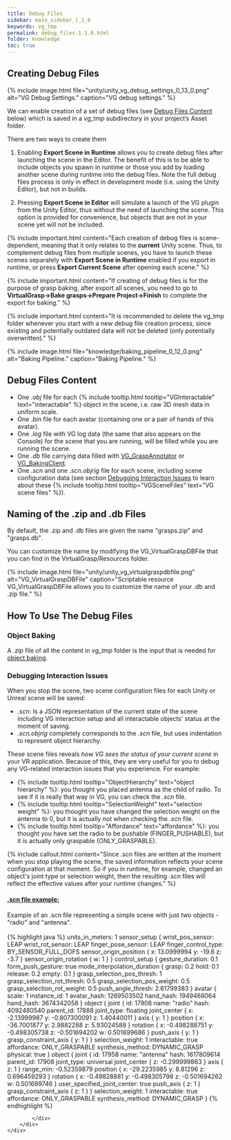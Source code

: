 ```yaml
---
title: Debug Files
sidebar: main_sidebar_1_1_0
keywords: vg_tmp
permalink: debug_files.1.1.0.html
folder: knowledge
toc: true
---
```


## Creating Debug Files
{% include image.html file="unity/unity_vg_debug_settings_0_13_0.png" alt="VG Debug Settings." caption="VG debug settings." %}

We can enable creation of a set of debug files (see [Debug Files Content](#debug-files-content) below) which is saved in a *vg_tmp* subdirectory in your project’s Asset folder. 

There are two ways to create them

1. Enabling **Export Scene in Runtime** allows you to create debug files after launching the scene in the Editor. The benefit of this is to be able to include objects you spawn in runtime or those you add by loading another scene during runtime into the debug files. Note the full debug files process is only in effect in development mode (i.e. using the Unity Editor), but not in builds.

2. Pressing **Export Scene in Editor** will simulate a launch of the VG plugin from the Unity Editor, thus without the need of launching the scene. This option is provided for convenience, but objects that are not in your scene yet will not be included.

{% include important.html content="Each creation of debug files is scene-dependent, meaning that it only relates to the **current** Unity scene. Thus, to complement debug files from multiple scenes, you have to launch these scenes separately with **Export Scene in Runtime** enabled if you export in runtime, or press **Export Current Scene** after opening each scene." %}

{% include important.html content="If creating of debug files is for the purpose of grasp baking, after export all scenes, you need to go to **VirtualGrasp->Bake grasps->Prepare Project->Finish** to complete the export for baking." %}

{% include important.html content="It is recommended to delete the vg_tmp folder whenever you start with a new debug file creation process, since existing and potentially outdated data will not be deleted (only potentially overwritten)." %}<br>

{% include image.html file="knowledge/baking_pipeline_0_12_0.png" alt="Baking Pipeline." caption="Baking Pipeline." %}

## Debug Files Content

* One *.obj* file for each {% include tooltip.html tooltip="VGInteractable" text="interactable" %} object in the scene, i.e. raw 3D mesh data in uniform scale.
* One *.bin* file for each avatar (containing one or a pair of hands of this avatar).
* One *.log* file with VG log data (the same that also appears on the Console) for the scene that you are running, will be filled while you are running the scene.
* One *.db* file carrying data filled with [VG_GraspAnnotator](unity_component_vggraspannotator.1.1.0.html) or [VG_BakingClient](unity_component_vgbakingclient.1.1.0.html).
* One *.scn* and one *.scn.objrig* file for each scene, including scene configuration data (see section [Debugging Interaction Issues](#debugging-interaction-issues) to learn about these {% include tooltip.html tooltip="VGSceneFiles" text="VG scene files" %}).

## Naming of the .zip and .db Files

By default, the .zip and .db files are given the name "grasps.zip" and "grasps.db".

You can customize the name by modifying the VG_VirtualGraspDBFile that you can find in the VirtualGrasp/Resources folder.

{% include image.html file="unity/unity_vg_virtualgraspdbfile.png" alt="VG_VirtualGraspDBFile" caption="Scriptable resource VG_VirtualGraspDBFile allows you to customize the name of your .db and .zip file." %}

## How To Use The Debug Files

### Object Baking

A *.zip* file of all the content in *vg_tmp* folder is the input that is needed for [object baking](object_baking.1.1.0.html#upload-input).

### Debugging Interaction Issues

When you stop the scene, two scene configuration files for each Unity or Unreal scene will be saved: 
* *.scn*: Is a JSON representation of the current state of the scene including VG interaction setup and all interactable objects' status at the moment of saving. 
* *.scn.objrig* completely corresponds to the *.scn* file, but uses indentation to represent object hierarchy. 

These scene files reveals *how VG sees the status of your current scene* in your VR application. 
Because of this, they are very useful for you to debug any VG-related interaction issues that you experience. 
For example:

* {% include tooltip.html tooltip="ObjectHierarchy" text="object hierarchy" %}: you thought you placed antenna as the child of radio. To see if it is really that way in VG, you can check the *.scn* file. 
* {% include tooltip.html tooltip="SelectionWeight" text="selection weight" %}: you thought you have changed the selection weight on the antenna to 0, but it is actually not when checking the *.scn* file. 
* {% include tooltip.html tooltip="Affordance" text="affordance" %}: you thought you have set the radio to be pushable (FINGER_PUSHABLE), but it is actually only graspable (ONLY_GRASPABLE).

{% include callout.html content="Since .scn files are written at the moment when you stop playing the scene, the saved information reflects your scene configuration at that moment. 
So if you in runtime, for example, changed an object's joint type or selection weight, then the resulting .scn files will reflect the effective values after your runtime changes." %}


<div class="panel-group" id="accordion1">
    <div class="panel panel-default">
        <div class="panel-heading">
            <h4 class="panel-title">
                <a class="noCrossRef accordion-toggle" data-toggle="collapse" data-parent="#accordion1" href="#collapseOne1">.scn file example:</a>
            </h4>
        </div>
        <div id="collapseOne1" class="panel-collapse collapse noCrossRef">
            <div class="panel-body">  
            Example of an .scn file representing a simple scene with just two objects - "radio" and "antenna".<br><br>
{% highlight java %}
units_in_meters: 1
sensor_setup {
  wrist_pos_sensor: LEAP
  wrist_rot_sensor: LEAP
  finger_pose_sensor: LEAP
  finger_control_type: BY_SENSOR_FULL_DOFS
  sensor_origin_position {
    x: 13.0999994
    y: -19.6
    z: -3.7
  }
  sensor_origin_rotation {
    w: 1
  }
}
control_setup {
  gesture_duration: 0.1
  form_push_gesture: true
  mode_interpolation_duration {
    grasp: 0.2
    hold: 0.1
    release: 0.2
    empty: 0.1
  }
  grasp_selection_pos_thresh: 1
  grasp_selection_rot_thresh: 0.5
  grasp_selection_pos_weight: 0.5
  grasp_selection_rot_weight: 0.5
  push_angle_thresh: 2.61799383
}
avatar {
  scale: 1
  instance_id: 1
  avatar_hash: 1269503502
  hand_hash: 1949468064
  hand_hash: 3674342058
}
object {
  joint {
    id: 17908
    name: "radio"
    hash: 4092480540
    parent_id: 17888
    joint_type: floating
    joint_center {
      x: -2.13999987
      y: -0.807300091
      z: 1.40440011
    }
    axis {
      y: 1
    }
    position {
      x: -36.7001877
      y: 2.9882288
      z: 5.93024588
    }
    rotation {
      x: -0.498288751
      y: -0.498305738
      z: -0.501694202
      w: 0.501699686
    }
    push_axis {
      y: 1
    }
    grasp_constraint_axis {
      y: 1
    }
  }
  selection_weight: 1
  interactable: true
  affordance: ONLY_GRASPABLE
  synthesis_method: DYNAMIC_GRASP
  physical: true
}
object {
  joint {
    id: 17958
    name: "antenna"
    hash: 1617809614
    parent_id: 17908
    joint_type: universal
    joint_center {
      z: -0.299999863
    }
    axis {
      z: 1
    }
    range_min: -0.52359879
    position {
      x: -29.2235985
      y: 8.81296
      z: 0.696459293
    }
    rotation {
      x: -0.49828881
      y: -0.498305798
      z: -0.501694262
      w: 0.501699746
    }
    user_specified_joint_center: true
    push_axis {
      z: 1
    }
    grasp_constraint_axis {
      z: 1
    }
  }
  selection_weight: 1
  interactable: true
  affordance: ONLY_GRASPABLE
  synthesis_method: DYNAMIC_GRASP
}
{% endhighlight %}

            </div>
        </div>
    </div>
</div>

